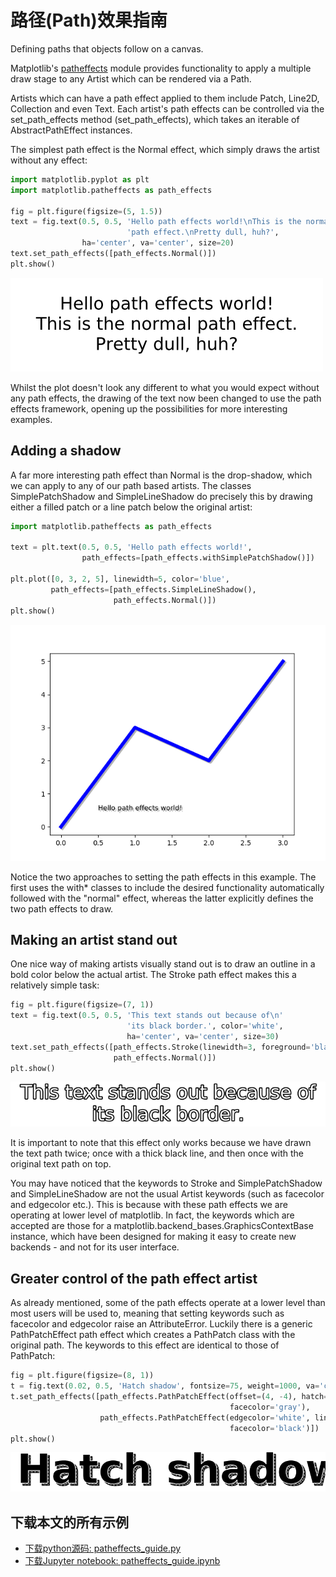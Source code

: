 # 路径(Path)效果指南

Defining paths that objects follow on a canvas.

Matplotlib's [patheffects](https://matplotlib.org/tutorials/advanced/patheffects_guide.html#module-matplotlib.patheffects) module provides functionality to apply a multiple draw stage to any Artist which can be rendered via a Path.

Artists which can have a path effect applied to them include Patch, Line2D, Collection and even Text. Each artist's path effects can be controlled via the set_path_effects method (set_path_effects), which takes an iterable of AbstractPathEffect instances.

The simplest path effect is the Normal effect, which simply draws the artist without any effect:

```python
import matplotlib.pyplot as plt
import matplotlib.patheffects as path_effects

fig = plt.figure(figsize=(5, 1.5))
text = fig.text(0.5, 0.5, 'Hello path effects world!\nThis is the normal '
                          'path effect.\nPretty dull, huh?',
                ha='center', va='center', size=20)
text.set_path_effects([path_effects.Normal()])
plt.show()
```

![路径(Path)效果指南示例](/static/images/tutorials/sphx_glr_patheffects_guide_001.png)

Whilst the plot doesn't look any different to what you would expect without any path effects, the drawing of the text now been changed to use the path effects framework, opening up the possibilities for more interesting examples.

## Adding a shadow

A far more interesting path effect than Normal is the drop-shadow, which we can apply to any of our path based artists. The classes SimplePatchShadow and SimpleLineShadow do precisely this by drawing either a filled patch or a line patch below the original artist:

```python
import matplotlib.patheffects as path_effects

text = plt.text(0.5, 0.5, 'Hello path effects world!',
                path_effects=[path_effects.withSimplePatchShadow()])

plt.plot([0, 3, 2, 5], linewidth=5, color='blue',
         path_effects=[path_effects.SimpleLineShadow(),
                       path_effects.Normal()])
plt.show()
```

![路径(Path)效果指南示例2](/static/images/tutorials/sphx_glr_patheffects_guide_002.png)

Notice the two approaches to setting the path effects in this example. The first uses the with* classes to include the desired functionality automatically followed with the "normal" effect, whereas the latter explicitly defines the two path effects to draw.

## Making an artist stand out

One nice way of making artists visually stand out is to draw an outline in a bold color below the actual artist. The Stroke path effect makes this a relatively simple task:

```python
fig = plt.figure(figsize=(7, 1))
text = fig.text(0.5, 0.5, 'This text stands out because of\n'
                          'its black border.', color='white',
                          ha='center', va='center', size=30)
text.set_path_effects([path_effects.Stroke(linewidth=3, foreground='black'),
                       path_effects.Normal()])
plt.show()
```

![路径(Path)效果指南示例3](/static/images/tutorials/sphx_glr_patheffects_guide_003.png)

It is important to note that this effect only works because we have drawn the text path twice; once with a thick black line, and then once with the original text path on top.

You may have noticed that the keywords to Stroke and SimplePatchShadow and SimpleLineShadow are not the usual Artist keywords (such as facecolor and edgecolor etc.). This is because with these path effects we are operating at lower level of matplotlib. In fact, the keywords which are accepted are those for a matplotlib.backend_bases.GraphicsContextBase instance, which have been designed for making it easy to create new backends - and not for its user interface.

## Greater control of the path effect artist

As already mentioned, some of the path effects operate at a lower level than most users will be used to, meaning that setting keywords such as facecolor and edgecolor raise an AttributeError. Luckily there is a generic PathPatchEffect path effect which creates a PathPatch class with the original path. The keywords to this effect are identical to those of PathPatch:

```python
fig = plt.figure(figsize=(8, 1))
t = fig.text(0.02, 0.5, 'Hatch shadow', fontsize=75, weight=1000, va='center')
t.set_path_effects([path_effects.PathPatchEffect(offset=(4, -4), hatch='xxxx',
                                                 facecolor='gray'),
                    path_effects.PathPatchEffect(edgecolor='white', linewidth=1.1,
                                                 facecolor='black')])
plt.show()
```

![路径(Path)效果指南示例4](/static/images/tutorials/sphx_glr_patheffects_guide_004.png)

## 下载本文的所有示例

- [下载python源码: patheffects_guide.py](https://matplotlib.org/_downloads/3a4c421f18528380eeb1594b3467a6b9/patheffects_guide.py)
- [下载Jupyter notebook: patheffects_guide.ipynb](https://matplotlib.org/_downloads/c807ac968504e1d66da3a3a7e452eda6/patheffects_guide.ipynb)